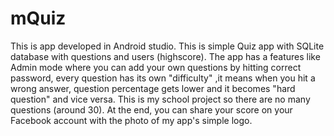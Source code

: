 # mQuiz

This is app developed in Android studio.
This is simple Quiz app with SQLite database with questions and users (highscore).
The app has a features like Admin mode where you can add your own questions by hitting correct password, 
every question has its own "difficulty" ,it means when you hit a wrong answer, question percentage gets lower and it becomes "hard question" 
and vice versa. This is my school project so there are no many questions (around 30).
At the end, you can share your score on your Facebook account with the photo of my app's simple logo.
